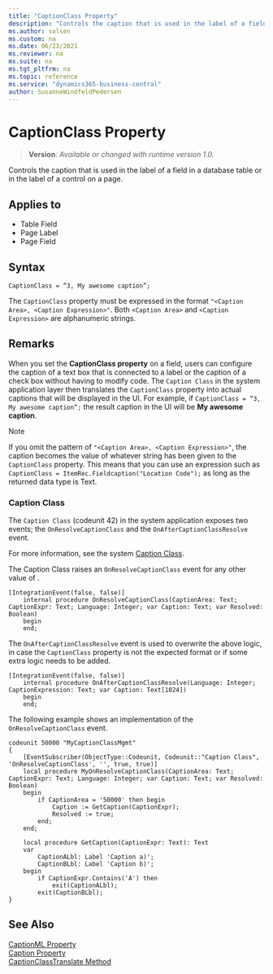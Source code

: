 ```yaml
---
title: "CaptionClass Property"
description: "Controls the caption that is used in the label of a field in a database table or in the label of a control on a page."
ms.author: solsen
ms.custom: na
ms.date: 06/23/2021
ms.reviewer: na
ms.suite: na
ms.tgt_pltfrm: na
ms.topic: reference
ms.service: "dynamics365-business-central"
author: SusanneWindfeldPedersen
---
```

[//]: # (START>DO_NOT_EDIT)
[//]: # (IMPORTANT:Do not edit any of the content between here and the END>DO_NOT_EDIT.)
[//]: # (Any modifications should be made in the .xml files in the ModernDev repo.)
# CaptionClass Property
> **Version**: _Available or changed with runtime version 1.0._

Controls the caption that is used in the label of a field in a database table or in the label of a control on a page.

## Applies to
-   Table Field
-   Page Label
-   Page Field

[//]: # (IMPORTANT: END>DO_NOT_EDIT)

## Syntax

```AL
CaptionClass = “3, My awesome caption”;
```

The `CaptionClass` property must be expressed in the format `"<Caption Area>, <Caption Expression>"`. Both `<Caption Area>` and `<Caption Expression>` are alphanumeric strings.

## Remarks

When you set the **CaptionClass property** on a field, users can configure the caption of a text box that is connected to a label or the caption of a check box without having to modify code. The `Caption Class` in the system application layer then translates the `CaptionClass` property into actual captions that will be displayed in the UI. For example, if `CaptionClass = “3, My awesome caption”;` the result caption in the UI will be **My awesome caption**.

> [!NOTE]  
> If you omit the pattern of `"<Caption Area>, <Caption Expression>"`, the caption becomes the value of whatever string has been given to the `CaptionClass` property. This means that you can use an expression such as `CaptionClass = ItemRec.Fieldcaption("Location Code");` as long as the returned data type is Text.

### Caption Class

The `Caption Class` (codeunit 42) in the system application exposes two events; the `OnResolveCaptionClass` and the `OnAfterCaptionClassResolve` event.

For more information, see the system [Caption Class](https://github.com/microsoft/ALAppExtensions/blob/master/Modules/System/Caption%20Class/README.md).

The Caption Class raises an `OnResolveCaptionClass` event for any other value of <Caption Area>. 

```al
[IntegrationEvent(false, false)]
    internal procedure OnResolveCaptionClass(CaptionArea: Text; CaptionExpr: Text; Language: Integer; var Caption: Text; var Resolved: Boolean)
    begin
    end;
```

The `OnAfterCaptionClassResolve` event is used to overwrite the above logic, in case the `CaptionClass` property is not the expected format or if some extra logic needs to be added.

```al
[IntegrationEvent(false, false)]
    internal procedure OnAfterCaptionClassResolve(Language: Integer; CaptionExpression: Text; var Caption: Text[1024])
    begin
    end;
```

The following example shows an implementation of the `OnResolveCaptionClass` event.

```al
codeunit 50000 "MyCaptionClassMgmt"
{
    [EventSubscriber(ObjectType::Codeunit, Codeunit::"Caption Class", 'OnResolveCaptionClass', '', true, true)]
    local procedure MyOnResolveCaptionClass(CaptionArea: Text; CaptionExpr: Text; Language: Integer; var Caption: Text; var Resolved: Boolean)
    begin
        if CaptionArea = '50000' then begin
            Caption := GetCaption(CaptionExpr);
            Resolved := true;
        end;
    end;

    local procedure GetCaption(CaptionExpr: Text): Text
    var
        CaptionALbl: Label 'Caption a)';
        CaptionBLbl: Label 'Caption b)';
    begin
        if CaptionExpr.Contains('A') then
            exit(CaptionALbl);
        exit(CaptionBLbl);
}
```

## See Also

[CaptionML Property](devenv-captionml-property.md)   
[Caption Property](devenv-caption-property.md)  
[CaptionClassTranslate Method](../methods-auto/system/system-captionclasstranslate-method.md) 